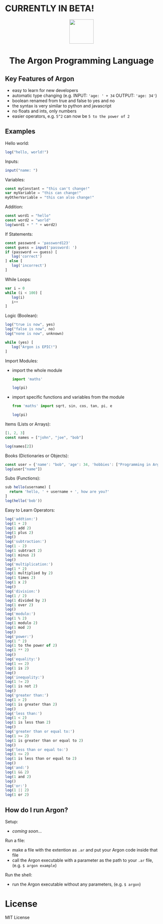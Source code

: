 # CURRENTLY IN BETA!

<div align="center">
<p>
    <img width="80" src="https://raw.githubusercontent.com/Ugric/Argon/main/logo.png">
</p>
<h1>The Argon Programming Language</h1>
</div>

## Key Features of Argon

- easy to learn for new developers
- automatic type changing (e.g. INPUT: `'age: ' + 34` OUTPUT: `'age: 34'`)
- boolean renamed from true and false to yes and no
- the syntax is very similar to python and javascript
- no floats and ints, only numbers
- easier operators, e.g. `5^2` can now be `5 to the power of 2`

## Examples

Hello world:

```javascript
log("hello, world!")
```

Inputs:

```javascript
input("name: ")
```

Variables:

```javascript
const myConstant = "this can't change!"
var myVariable = "this can change!"
myOtherVariable = "this can also change!"
```

Addition:

```javascript
const word1 = "hello"
const word2 = "world"
log(word1 + " " + word2)
```

If Statements:

```javascript
const password = 'password123'
const guess = input('password: ')
if (password == guess) [
   log('correct')
] else [
   log('incorrect')
]
```

While Loops:

```javascript
var i = 0
while (i < 100) [
   log(i)
   i++
]
```

Logic (Boolean):

```javascript
log("true is now", yes)
log("false is now", no)
log("none is now", unknown)

while (yes) [
   log("Argon is EPIC!")
]
```

Import Modules:

- import the whole module
   ```javascript
   import 'maths'

   log(pi)
   ```
- import specific functions and variables from the module
   ```javascript
   from 'maths' import sqrt, sin, cos, tan, pi, e

   log(pi)
   ```

Items (Lists or Arrays):

```javascript
[1, 2, 3]
const names = ["john", "joe", "bob"]

log(names[2])
```

Books (Dictionaries or Objects):

```javascript
const user = {'name': "bob", 'age': 34, 'hobbies': ["Programming in Argon!", "Playing video games!"]}
log(user["name"])
```

Subs (Functions):

```javascript
sub hello(username) [
  return 'hello, ' + username + ', how are you?'
]
log(hello('bob'))
```

Easy to Learn Operators:
```javascript
log('addtion:')
log(1 + 2)
log(1 add 2)
log(1 plus 2)
log()
log('subtraction:')
log(1 - 2)
log(1 subtract 2)
log(1 minus 2)
log()
log('multiplication:')
log(1 * 2)
log(1 multiplied by 2)
log(1 times 2)
log(1 x 2)
log()
log('division:')
log(1 / 2)
log(1 divided by 2)
log(1 over 2)
log()
log('modulo:')
log(1 % 2)
log(1 modulo 2)
log(1 mod 2)
log()
log('power:')
log(1 ^ 2)
log(1 to the power of 2)
log(1 ** 2)
log()
log('equality:')
log(1 == 2)
log(1 is 2)
log()
log('inequality:')
log(1 != 2)
log(1 is not 2)
log()
log('greater than:')
log(1 > 2)
log(1 is greater than 2)
log()
log('less than:')
log(1 < 2)
log(1 is less than 2)
log()
log('greater than or equal to:')
log(1 >= 2)
log(1 is greater than or equal to 2)
log()
log('less than or equal to:')
log(1 <= 2)
log(1 is less than or equal to 2)
log()
log('and:')
log(1 && 2)
log(1 and 2)
log()
log('or:')
log(1 || 2)
log(1 or 2)
```

## How do I run Argon?

Setup:
 - *coming soon...*

Run a file:

- make a file with the extention as `.ar` and put your Argon code inside that file
- call the Argon executable with a parameter as the path to your `.ar` file, (e.g. `$ argon example`)

Run the shell:

- run the Argon executable without any parameters, (e.g. `$ argon`)

# License
MIT License